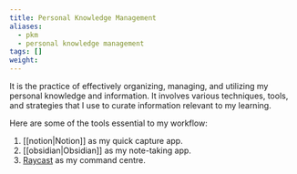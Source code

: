 ```yaml
---
title: Personal Knowledge Management
aliases:
  - pkm
  - personal knowledge management
tags: []
weight:
---
```

It is the practice of effectively organizing, managing, and utilizing my personal knowledge and information. It involves various techniques, tools, and strategies that I use to curate information relevant to my learning.

Here are some of the tools essential to my workflow:
1. [[notion|Notion]] as my quick capture app.
2. [[obsidian|Obsidian]] as my note-taking app.
3. [Raycast](https://www.raycast.com/faq) as my command centre.
